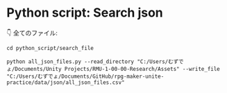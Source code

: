 # Python script: Search json

👇 全てのファイル:  

```shell
cd python_script/search_file

python all_json_files.py --read_directory "C:/Users/むずでょ/Documents/Unity Projects/RMU-1-00-00-Research/Assets" --write_file "C:/Users/むずでょ/Documents/GitHub/rpg-maker-unite-practice/data/json/all_json_files.csv"
```
